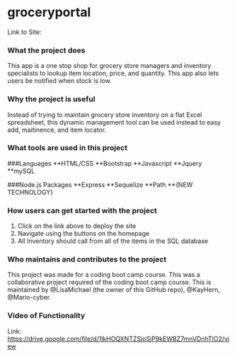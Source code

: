 # groceryportal
Link to Site:

### What the project does
This app is a one stop shop for grocery store managers and inventory specialists to lookup item location, price, and quantity. 
This app also lets users be notified when stock is low.

### Why the project is useful
Instead of trying to maintain grocery store inventory on a flat Excel spreadsheet, this dynamic management tool can be used instead to easy add, maitinence, and item locator.

### What tools are used in this project
###Languages
**HTML/CSS
**Bootstrap
**Javascript 
**Jquery
**mySQL

###Node.js Packages
**Express
**Sequelize
**Path
**{NEW TECHNOLOGY}

### How users can get started with the project
1. Click on the link above to deploy the site
1. Navigate using the buttons on the homepage
1. All Inventory should call from all of the items in the SQL database

### Who maintains and contributes to the project
This project was made for a coding boot camp course. This was a collaborative project required of the coding boot camp course. This is maintained by @LisaMichael (the owner of this GitHub repo), @KayHern, @Mario-cyber. 

### Video of Functionality
Link: https://drive.google.com/file/d/1lkHOQXNTZSjoSjP9kEWBZ7mnVDnhTlO2/view